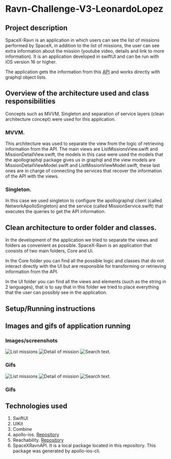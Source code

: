 # Ravn-Challenge-V3-LeonardoLopez
## Project description
SpaceX-Ravn is an application in which users can see the list of missions performed by SpaceX, in addition to the list of missions, the user can see extra information about the mission (youtube video, details and link to more information). It is an application developed in swiftUI and can be run with iOS version 16 or higher.

The application gets the information from this [API](https://github.com/apollographql/spacex) and works directly with graphql object lists.

## Overview of the architecture used and class responsibilities
Concepts such as MVVM, Singleton and separation of service layers (clean architecture concept) were used for this application. 

### MVVM.
This architecture was used to separate the view from the logic of retrieving information from the API. The main views are ListMissionsView.swift and MissionDetailView.swift, the models in this case were used the models that the apollographql package gives us in graphql and the view models are MissionDetailViewModel.swift and ListMissionViewModel.swift, these last ones are in charge of connecting the services that recover the information of the API with the views.

### Singleton.
In this case we used singleton to configure the apollographql client (called NetworkApolloSingleton) and the service (called MissionService.swift) that executes the queries to get the API information.

## Clean architecture to order folder and classes.
In the development of the application we tried to separate the views and folders as convenient as possible. SpaceX-Ravn is an application that consists of two main folders, Core and Ui.

In the Core folder you can find all the possible logic and classes that do not interact directly with the UI but are responsible for transforming or retrieving information from the API.

In the UI folder you can find all the views and elements (such as the string in 2 languages), that is to say that in this folder we tried to place everything that the user can possibly see in the application.

## Setup/Running instructions

## Images and gifs of application running
### Images/screenshots
![List missions](/readme_resources/img_1.jpg "List missions.")
![Detail of mission](/readme_resources/img_2.PNG "Detail of mission.")
![Search text.](/readme_resources/img_3.PNG "Search text.")

### Gifs
![List missions](/readme_resources/gif_1.jpg "List missions.")
![Detail of mission](/readme_resources/gif_2.PNG "Detail of mission.")
![Search text.](/readme_resources/gif_3.PNG "Search text.")

### Gifs

## Technologies used
1. SwiftUI
2. UIKit
3. Combine
4. apollo-ios. [Repository](https://github.com/apollographql/apollo-ios)
5. Reachability. [Repository](https://github.com/ashleymills/Reachability.swift)
6. SpaceXRavnAPI. It is a local package located in this repository. This package was generated by apollo-ios-cli.